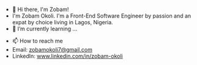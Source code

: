 - 👋 Hi there, I'm Zobam!  
- I'm Zobam Okoli. I'm a Front-End Software Engineer by passion and an expat by choice living in Lagos, Nigeria.
- 🌱 I’m currently learning ...
<!-- - 💞️ I’m looking to collaborate on ... -->
- 📫 How to reach me 
- Email: zobamokoli7@gmail.com
- LinkedIn: www.linkedin.com/in/zobam-okoli

<!---
Zobam7/Zobam7 is a ✨ special ✨ repository because its `README.md` (this file) appears on your GitHub profile.
You can click the Preview link to take a look at your changes.
--->
